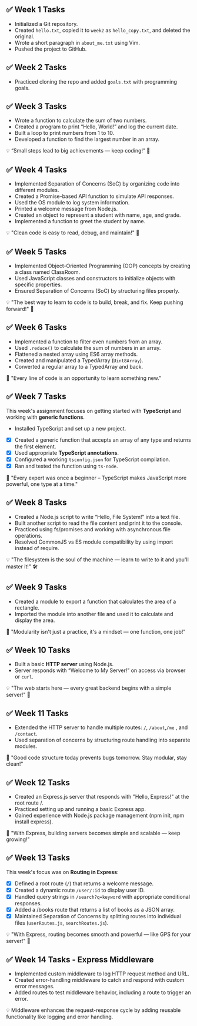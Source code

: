 ## ✅ Week 1 Tasks
- Initialized a Git repository.
- Created `hello.txt`, copied it to `week2` as `hello_copy.txt`, and deleted the original.
- Wrote a short paragraph in `about_me.txt` using Vim.
- Pushed the project to GitHub.

## ✅ Week 2 Tasks 
- Practiced cloning the repo and added `goals.txt` with programming goals.

## ✅ Week 3 Tasks
- Wrote a function to calculate the sum of two numbers.
- Created a program to print “Hello, World!” and log the current date.
- Built a loop to print numbers from 1 to 10.
- Developed a function to find the largest number in an array.

💡 “Small steps lead to big achievements — keep coding!” 🚀

## ✅ Week 4 Tasks
- Implemented Separation of Concerns (SoC) by organizing code into different modules.
- Created a Promise-based API function to simulate API responses.
- Used the OS module to log system information.
- Printed a welcome message from Node.js.
- Created an object to represent a student with name, age, and grade.
- Implemented a function to greet the student by name.

💡 "Clean code is easy to read, debug, and maintain!" 🚀

## ✅ Week 5 Tasks
- Implemented Object-Oriented Programming (OOP) concepts by creating a class named ClassRoom.
- Used JavaScript classes and constructors to initialize objects with specific properties.
- Ensured Separation of Concerns (SoC) by structuring files properly.

💡 "The best way to learn to code is to build, break, and fix. Keep pushing forward!" 🚀

## ✅ Week 6 Tasks
- Implemented a function to filter even numbers from an array.
- Used `.reduce()` to calculate the sum of numbers in an array.
- Flattened a nested array using ES6 array methods.
- Created and manipulated a TypedArray (`Uint8Array`).
- Converted a regular array to a TypedArray and back.

🚀 "Every line of code is an opportunity to learn something new."


## ✅ Week 7 Tasks
This week's assignment focuses on getting started with **TypeScript** and working with **generic functions**.
- Installed TypeScript and set up a new project.
- [x] Created a generic function that accepts an array of any type and returns the first element.
- [x] Used appropriate **TypeScript annotations**.
- [x] Configured a working `tsconfig.json` for TypeScript compilation.
- [x] Ran and tested the function using `ts-node`.

🚀  "Every expert was once a beginner – TypeScript makes JavaScript more powerful, one type at a time."

## ✅ Week 8 Tasks
- Created a Node.js script to write “Hello, File System!” into a text file.
- Built another script to read the file content and print it to the console.
- Practiced using fs/promises and working with asynchronous file operations.
- Resolved CommonJS vs ES module compatibility by using import instead of require.

💡 "The filesystem is the soul of the machine — learn to write to it and you'll master it!" 🛠️

## ✅ Week 9 Tasks
- Created a module to export a function that calculates the area of a rectangle.
- Imported the module into another file and used it to calculate and display the area.

🚀 "Modularity isn't just a practice, it's a mindset — one function, one job!"

## ✅ Week 10 Tasks
- Built a basic **HTTP server** using Node.js.
- Server responds with “Welcome to My Server!” on access via browser or `curl`.

💡 "The web starts here — every great backend begins with a simple server!" 🚀

## ✅ Week 11 Tasks
- Extended the HTTP server to handle multiple routes: `/`, `/about`,`/me` , and `/contact`.
- Used separation of concerns by structuring route handling into separate modules.

🚀 "Good code structure today prevents bugs tomorrow. Stay modular, stay clean!"

## ✅ Week 12 Tasks
- Created an Express.js server that responds with "Hello, Express!" at the root route /.
- Practiced setting up and running a basic Express app.
- Gained experience with Node.js package management (npm init, npm install express).

🚀 "With Express, building servers becomes simple and scalable — keep growing!"

## ✅ Week 13 Tasks
This week's focus was on **Routing in Express**:

- [x] Defined a root route (`/`) that returns a welcome message.
- [x] Created a dynamic route `/user/:id` to display user ID.
- [x] Handled query strings in `/search?q=keyword` with appropriate conditional responses.
- [x]  Added a /books route that returns a list of books as a JSON array.
- [x] Maintained Separation of Concerns by splitting routes into individual files (`userRoutes.js`, `searchRoutes.js`).

💡 "With Express, routing becomes smooth and powerful — like GPS for your server!" 🚀


## ✅ Week 14 Tasks - Express Middleware
- Implemented custom middleware to log HTTP request method and URL.
- Created error-handling middleware to catch and respond with custom error messages.
- Added routes to test middleware behavior, including a route to trigger an error.

💡 Middleware enhances the request-response cycle by adding reusable functionality like logging and error handling.
